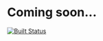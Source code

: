 # Coming soon...
[![Built Status](https://travis-ci.org/dabido/api.proxmate.me.png "Build Status")](https://travis-ci.org/dabido/api.proxmate.me/)